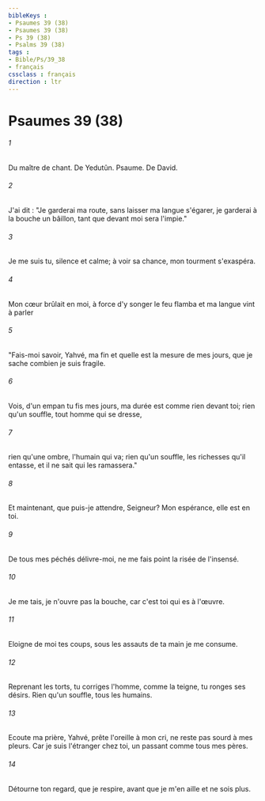 ```yaml
---
bibleKeys : 
- Psaumes 39 (38)
- Psaumes 39 (38)
- Ps 39 (38)
- Psalms 39 (38)
tags : 
- Bible/Ps/39_38
- français
cssclass : français
direction : ltr
---
```


# Psaumes 39 (38)

###### 1
Du maître de chant. De Yedutûn. Psaume. De David.
###### 2
J'ai dit : "Je garderai ma route, sans laisser ma langue s'égarer, je garderai à la bouche un bâillon, tant que devant moi sera l'impie."
###### 3
Je me suis tu, silence et calme; à voir sa chance, mon tourment s'exaspéra.
###### 4
Mon cœur brûlait en moi, à force d'y songer le feu flamba et ma langue vint à parler
###### 5
"Fais-moi savoir, Yahvé, ma fin et quelle est la mesure de mes jours, que je sache combien je suis fragile.
###### 6
Vois, d'un empan tu fis mes jours, ma durée est comme rien devant toi; rien qu'un souffle, tout homme qui se dresse,
###### 7
rien qu'une ombre, l'humain qui va; rien qu'un souffle, les richesses qu'il entasse, et il ne sait qui les ramassera."
###### 8
Et maintenant, que puis-je attendre, Seigneur? Mon espérance, elle est en toi.
###### 9
De tous mes péchés délivre-moi, ne me fais point la risée de l'insensé.
###### 10
Je me tais, je n'ouvre pas la bouche, car c'est toi qui es à l'œuvre.
###### 11
Eloigne de moi tes coups, sous les assauts de ta main je me consume.
###### 12
Reprenant les torts, tu corriges l'homme, comme la teigne, tu ronges ses désirs. Rien qu'un souffle, tous les humains.
###### 13
Ecoute ma prière, Yahvé, prête l'oreille à mon cri, ne reste pas sourd à mes pleurs. Car je suis l'étranger chez toi, un passant comme tous mes pères.
###### 14
Détourne ton regard, que je respire, avant que je m'en aille et ne sois plus.
